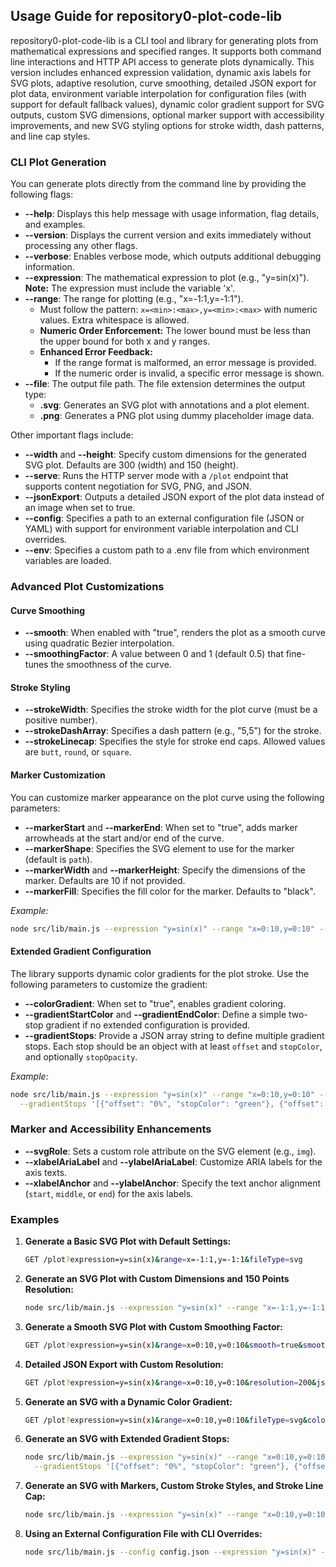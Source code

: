 ## Usage Guide for repository0-plot-code-lib

repository0-plot-code-lib is a CLI tool and library for generating plots from mathematical expressions and specified ranges. It supports both command line interactions and HTTP API access to generate plots dynamically. This version includes enhanced expression validation, dynamic axis labels for SVG plots, adaptive resolution, curve smoothing, detailed JSON export for plot data, environment variable interpolation for configuration files (with support for default fallback values), dynamic color gradient support for SVG outputs, custom SVG dimensions, optional marker support with accessibility improvements, and new SVG styling options for stroke width, dash patterns, and line cap styles.

### CLI Plot Generation

You can generate plots directly from the command line by providing the following flags:

- **--help**: Displays this help message with usage information, flag details, and examples.
- **--version**: Displays the current version and exits immediately without processing any other flags.
- **--verbose**: Enables verbose mode, which outputs additional debugging information.
- **--expression**: The mathematical expression to plot (e.g., "y=sin(x)"). **Note:** The expression must include the variable 'x'.
- **--range**: The range for plotting (e.g., "x=-1:1,y=-1:1").
  - Must follow the pattern: `x=<min>:<max>,y=<min>:<max>` with numeric values. Extra whitespace is allowed.
  - **Numeric Order Enforcement:** The lower bound must be less than the upper bound for both x and y ranges.
  - **Enhanced Error Feedback:** 
    - If the range format is malformed, an error message is provided.
    - If the numeric order is invalid, a specific error message is shown.
- **--file**: The output file path. The file extension determines the output type:
  - **.svg**: Generates an SVG plot with annotations and a plot element.
  - **.png**: Generates a PNG plot using dummy placeholder image data.

Other important flags include:

- **--width** and **--height**: Specify custom dimensions for the generated SVG plot. Defaults are 300 (width) and 150 (height).
- **--serve**: Runs the HTTP server mode with a `/plot` endpoint that supports content negotiation for SVG, PNG, and JSON.
- **--jsonExport**: Outputs a detailed JSON export of the plot data instead of an image when set to true.
- **--config**: Specifies a path to an external configuration file (JSON or YAML) with support for environment variable interpolation and CLI overrides.
- **--env**: Specifies a custom path to a .env file from which environment variables are loaded.

### Advanced Plot Customizations

#### Curve Smoothing

- **--smooth**: When enabled with "true", renders the plot as a smooth curve using quadratic Bezier interpolation.
- **--smoothingFactor**: A value between 0 and 1 (default 0.5) that fine-tunes the smoothness of the curve.

#### Stroke Styling

- **--strokeWidth**: Specifies the stroke width for the plot curve (must be a positive number).
- **--strokeDashArray**: Specifies a dash pattern (e.g., "5,5") for the stroke.
- **--strokeLinecap**: Specifies the style for stroke end caps. Allowed values are `butt`, `round`, or `square`.

#### Marker Customization

You can customize marker appearance on the plot curve using the following parameters:

- **--markerStart** and **--markerEnd**: When set to "true", adds marker arrowheads at the start and/or end of the curve.
- **--markerShape**: Specifies the SVG element to use for the marker (default is `path`).
- **--markerWidth** and **--markerHeight**: Specify the dimensions of the marker. Defaults are 10 if not provided.
- **--markerFill**: Specifies the fill color for the marker. Defaults to "black".

*Example:*
```sh
node src/lib/main.js --expression "y=sin(x)" --range "x=0:10,y=0:10" --file plot.svg --markerStart true --markerEnd true --markerShape path --markerWidth 12 --markerHeight 12 --markerFill orange
```

#### Extended Gradient Configuration

The library supports dynamic color gradients for the plot stroke. Use the following parameters to customize the gradient:

- **--colorGradient**: When set to "true", enables gradient coloring.
- **--gradientStartColor** and **--gradientEndColor**: Define a simple two-stop gradient if no extended configuration is provided.
- **--gradientStops**: Provide a JSON array string to define multiple gradient stops. Each stop should be an object with at least `offset` and `stopColor`, and optionally `stopOpacity`.

*Example:*
```sh
node src/lib/main.js --expression "y=sin(x)" --range "x=0:10,y=0:10" --file plot.svg --colorGradient true \
  --gradientStops '[{"offset": "0%", "stopColor": "green"}, {"offset": "50%", "stopColor": "purple", "stopOpacity": "0.5"}, {"offset": "100%", "stopColor": "yellow"}]'
```

### Marker and Accessibility Enhancements

- **--svgRole**: Sets a custom role attribute on the SVG element (e.g., `img`).
- **--xlabelAriaLabel** and **--ylabelAriaLabel**: Customize ARIA labels for the axis texts.
- **--xlabelAnchor** and **--ylabelAnchor**: Specify the text anchor alignment (`start`, `middle`, or `end`) for the axis labels.

### Examples

1. **Generate a Basic SVG Plot with Default Settings:**
   ```sh
   GET /plot?expression=y=sin(x)&range=x=-1:1,y=-1:1&fileType=svg
   ```

2. **Generate an SVG Plot with Custom Dimensions and 150 Points Resolution:**
   ```sh
   node src/lib/main.js --expression "y=sin(x)" --range "x=-1:1,y=-1:1" --file output.svg --resolution 150 --width 500 --height 400
   ```

3. **Generate a Smooth SVG Plot with Custom Smoothing Factor:**
   ```sh
   GET /plot?expression=y=sin(x)&range=x=0:10,y=0:10&smooth=true&smoothingFactor=0.7&fileType=svg
   ```

4. **Detailed JSON Export with Custom Resolution:**
   ```sh
   GET /plot?expression=y=sin(x)&range=x=0:10,y=0:10&resolution=200&jsonExport=true
   ```

5. **Generate an SVG with a Dynamic Color Gradient:**
   ```sh
   GET /plot?expression=y=sin(x)&range=x=0:10,y=0:10&fileType=svg&colorGradient=true&gradientStartColor=blue&gradientEndColor=red
   ```

6. **Generate an SVG with Extended Gradient Stops:**
   ```sh
   node src/lib/main.js --expression "y=sin(x)" --range "x=0:10,y=0:10" --file output.svg --colorGradient true \
     --gradientStops '[{"offset": "0%", "stopColor": "green"}, {"offset": "50%", "stopColor": "purple", "stopOpacity": "0.5"}, {"offset": "100%", "stopColor": "yellow"}]'
   ```

7. **Generate an SVG with Markers, Custom Stroke Styles, and Stroke Line Cap:**
   ```sh
   node src/lib/main.js --expression "y=sin(x)" --range "x=0:10,y=0:10" --file output.svg --markerStart true --markerEnd true --svgRole img --strokeWidth 2 --strokeDashArray "5,5" --strokeLinecap round
   ```

8. **Using an External Configuration File with CLI Overrides:**
   ```sh
   node src/lib/main.js --config config.json --expression "y=sin(x)" --file output.svg --width 600 --height 400 --ylabel "CLI_YAxis"
   ```
